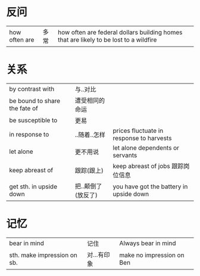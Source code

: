 # 反问

||||
|-|-|-|
|how often are|多常|how often are federal dollars building homes that are likely to be lost to a wildfire|

# 关系

| | | |
|-|-|-|
|by contrast with | 与..对比 | |
|be bound to share the fate of|遭受相同的命运||
|be susceptible to|更易|
|in response to|..随着..怎样|prices fluctuate in response to harvests|
|let alone|更不用说|let alone dependents or servants|
|keep abreast of|跟踪(跟上)|keep abreast of jobs 跟踪岗位信息|
|get sth. in upside down|把..颠倒了(放反了)|you have got the battery in upside down|

# 记忆

| | | |
|-|-|-|
|bear in mind|记住|Always bear in mind|
|sth. make impression on sb.|对...有印象|make no impression on Ben|
